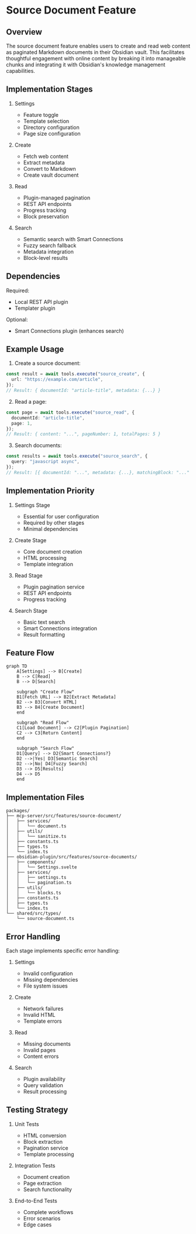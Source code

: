 # Source Document Feature

## Overview

The source document feature enables users to create and read web content as paginated Markdown documents in their Obsidian vault. This facilitates thoughtful engagement with online content by breaking it into manageable chunks and integrating it with Obsidian's knowledge management capabilities.

## Implementation Stages

1. Settings
   - Feature toggle
   - Template selection
   - Directory configuration
   - Page size configuration

2. Create
   - Fetch web content
   - Extract metadata
   - Convert to Markdown
   - Create vault document

3. Read
   - Plugin-managed pagination
   - REST API endpoints
   - Progress tracking
   - Block preservation

4. Search
   - Semantic search with Smart Connections
   - Fuzzy search fallback
   - Metadata integration
   - Block-level results

## Dependencies

Required:
- Local REST API plugin
- Templater plugin

Optional:
- Smart Connections plugin (enhances search)

## Example Usage

1. Create a source document:
```typescript
const result = await tools.execute("source_create", {
  url: "https://example.com/article",
});
// Result: { documentId: "article-title", metadata: {...} }
```

2. Read a page:
```typescript
const page = await tools.execute("source_read", {
  documentId: "article-title",
  page: 1,
});
// Result: { content: "...", pageNumber: 1, totalPages: 5 }
```

3. Search documents:
```typescript
const results = await tools.execute("source_search", {
  query: "javascript async",
});
// Result: [{ documentId: "...", metadata: {...}, matchingBlock: "..." }]
```

## Implementation Priority

1. Settings Stage
   - Essential for user configuration
   - Required by other stages
   - Minimal dependencies

2. Create Stage
   - Core document creation
   - HTML processing
   - Template integration

3. Read Stage
   - Plugin pagination service
   - REST API endpoints
   - Progress tracking

4. Search Stage
   - Basic text search
   - Smart Connections integration
   - Result formatting

## Feature Flow

```mermaid
graph TD
    A[Settings] --> B[Create]
    B --> C[Read]
    B --> D[Search]
    
    subgraph "Create Flow"
    B1[Fetch URL] --> B2[Extract Metadata]
    B2 --> B3[Convert HTML]
    B3 --> B4[Create Document]
    end
    
    subgraph "Read Flow"
    C1[Load Document] --> C2[Plugin Pagination]
    C2 --> C3[Return Content]
    end
    
    subgraph "Search Flow"
    D1[Query] --> D2{Smart Connections?}
    D2 -->|Yes| D3[Semantic Search]
    D2 -->|No| D4[Fuzzy Search]
    D3 --> D5[Results]
    D4 --> D5
    end
```

## Implementation Files

```
packages/
├── mcp-server/src/features/source-document/
│   ├── services/
│   │   └── document.ts
│   ├── utils/
│   │   └── sanitize.ts
│   ├── constants.ts
│   ├── types.ts
│   └── index.ts
├── obsidian-plugin/src/features/source-documents/
│   ├── components/
│   │   └── Settings.svelte
│   ├── services/
│   │   ├── settings.ts
│   │   └── pagination.ts
│   ├── utils/
│   │   └── blocks.ts
│   ├── constants.ts
│   ├── types.ts
│   └── index.ts
└── shared/src/types/
    └── source-document.ts
```

## Error Handling

Each stage implements specific error handling:

1. Settings
   - Invalid configuration
   - Missing dependencies
   - File system issues

2. Create
   - Network failures
   - Invalid HTML
   - Template errors

3. Read
   - Missing documents
   - Invalid pages
   - Content errors

4. Search
   - Plugin availability
   - Query validation
   - Result processing

## Testing Strategy

1. Unit Tests
   - HTML conversion
   - Block extraction
   - Pagination service
   - Template processing

2. Integration Tests
   - Document creation
   - Page extraction
   - Search functionality

3. End-to-End Tests
   - Complete workflows
   - Error scenarios
   - Edge cases

